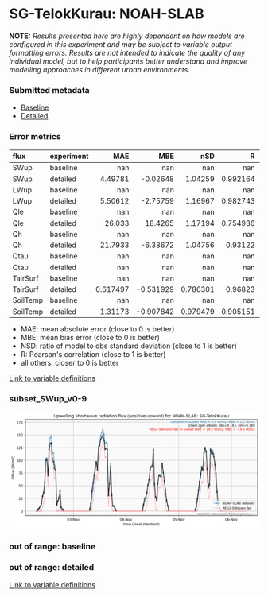 # SG-TelokKurau: NOAH-SLAB

**NOTE:** *Results presented here are highly dependent on how models are configured in this experiment and may be subject to variable output formatting errors. Results are not intended to indicate the quality of any individual model, but to help participants better understand and improve modelling approaches in different urban environments.*

### Submitted metadata

- [Baseline](NOAH-SLAB_SG-TelokKurau_baseline_attrs.md)
- [Detailed](NOAH-SLAB_SG-TelokKurau_detailed_attrs.md)

### Error metrics

| flux     | experiment   |        MAE |        MBE |        nSD |          R |         5th |      95th |      RMSE |      cRMSE |       AMBE |       1-nSD |          1-R |   nSkewness |   nKurtosis |     Overlap |
|:---------|:-------------|-----------:|-----------:|-----------:|-----------:|------------:|----------:|----------:|-----------:|-----------:|------------:|-------------:|------------:|------------:|------------:|
| SWup     | baseline     | nan        | nan        | nan        | nan        | nan         | nan       | nan       | nan        | nan        | nan         | nan          | nan         | nan         | nan         |
| SWup     | detailed     |   4.49781  |  -0.02648  |   1.04259  |   0.992164 |   1.69618   |   4.98532 |   6.15047 |   0.134736 |   0.02648  |   0.0425939 |   0.00783601 |   0.169671  |   0.067229  |   0.0995835 |
| LWup     | baseline     | nan        | nan        | nan        | nan        | nan         | nan       | nan       | nan        | nan        | nan         | nan          | nan         | nan         | nan         |
| LWup     | detailed     |   5.50612  |  -2.75759  |   1.16967  |   0.982743 |   6.61931   |   3.96084 |   6.41706 |   0.262974 |   2.75759  |   0.169666  |   0.0172566  |   0.153288  |   1.71957   |   0.238884  |
| Qle      | baseline     | nan        | nan        | nan        | nan        | nan         | nan       | nan       | nan        | nan        | nan         | nan          | nan         | nan         | nan         |
| Qle      | detailed     |  26.033    |  18.4265   |   1.17194  |   0.754936 |   5.58158   |  30.2569  |  40.5018  |   0.777152 |  18.4265   |   0.171943  |   0.245064   |   0.259205  |   0.561695  |   0.203742  |
| Qh       | baseline     | nan        | nan        | nan        | nan        | nan         | nan       | nan       | nan        | nan        | nan         | nan          | nan         | nan         | nan         |
| Qh       | detailed     |  21.7933   |  -6.38672  |   1.04756  |   0.93122  |   5.46681   |   9.6293  |  33.9399  |   0.382576 |   6.38672  |   0.0475591 |   0.0687801  |   0.0284155 |   0.0489753 |   0.317008  |
| Qtau     | baseline     | nan        | nan        | nan        | nan        | nan         | nan       | nan       | nan        | nan        | nan         | nan          | nan         | nan         | nan         |
| Qtau     | detailed     | nan        | nan        | nan        | nan        | nan         | nan       | nan       | nan        | nan        | nan         | nan          | nan         | nan         | nan         |
| TairSurf | baseline     | nan        | nan        | nan        | nan        | nan         | nan       | nan       | nan        | nan        | nan         | nan          | nan         | nan         | nan         |
| TairSurf | detailed     |   0.617497 |  -0.531929 |   0.786301 |   0.96823  |   0.0699474 |   1.39244 |   0.80496 |   0.309238 |   0.531929 |   0.213699  |   0.0317695  |   0.587702  |   0.327931  |   0.168995  |
| SoilTemp | baseline     | nan        | nan        | nan        | nan        | nan         | nan       | nan       | nan        | nan        | nan         | nan          | nan         | nan         | nan         |
| SoilTemp | detailed     |   1.31173  |  -0.907842 |   0.979479 |   0.905151 |   1.02741   |   1.32506 |   1.69622 |   0.43154  |   0.907842 |   0.0205205 |   0.0948493  |   0.263061  |   1.36176   |   0.192092  |

 - MAE: mean absolute error (close to 0 is better)
 - MBE: mean bias error (close to 0 is better)
 - NSD: ratio of model to obs standard deviation (close to 1 is better)
 - R: Pearson's correlation (close to 1 is better)
 - all others: closer to 0 is better

[Link to variable definitions](../modelattrs/variable_definitions.md)

### <a name="subset_swup_v0-9"></a>subset_SWup_v0-9
[![NOAH-SLAB_SG-TelokKurau_subset_SWup_v0-9.png](NOAH-SLAB_SG-TelokKurau_subset_SWup_v0-9.png)](NOAH-SLAB_SG-TelokKurau_subset_SWup_v0-9.png)

### out of range: baseline


### out of range: detailed



[Link to variable definitions](../modelattrs/variable_definitions.md)

